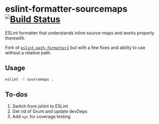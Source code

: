 # eslint-formatter-sourcemaps [![Build Status](https://travis-ci.org/brettz9/eslint-formatter-sourcemaps.svg?branch=master)](https://travis-ci.org/brettz9/eslint-formatter-sourcemaps)

ESLint formatter that understands inline source-maps and works properly
therewith.

Fork of [`eslint-path-formatter2`](https://github.com/a-x-/eslint-path-formatter2)
but with a few fixes and ability to use without a relative path.

## Usage

```sh
eslint -f sourcemaps .
```

## To-dos

1. Switch from jshint to ESLint
1. Get rid of Grunt and update devDeps
1. Add `nyc` for coverage testing
